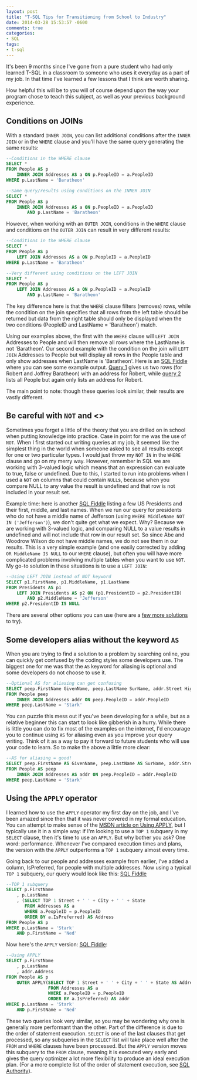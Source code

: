 ```yaml
---
layout: post
title: "T-SQL Tips for Transitioning from School to Industry"
date: 2014-03-28 15:53:57 -0600
comments: true
categories: 
- SQL
tags: 
- t-sql
---
```

It's been 9 months since I've gone from a pure student who had only learned T-SQL in a classroom to someone who uses it everyday as a part of my job.  In that time I've learned a few lessons that I think are worth sharing.

How helpful this will be to you will of course depend upon the way your program chose to teach this subject, as well as your previous background experience.

## Conditions on JOINs

With a standard `INNER JOIN`, you can list additional conditions after the `INNER JOIN` or in the `WHERE` clause and you'll have the same query generating the same results:

```sql
--Conditions in the WHERE clause
SELECT *
FROM People AS p
    INNER JOIN Addresses AS a ON p.PeopleID = a.PeopleID
WHERE p.LastName = 'Baratheon'

--Same query/results using conditions on the INNER JOIN
SELECT *
FROM People AS p
    INNER JOIN Addresses AS a ON p.PeopleID = a.PeopleID
        AND p.LastName = 'Baratheon'
```

However, when working with an `OUTER JOIN`, conditions in the `WHERE` clause and conditions on the `OUTER JOIN` can result in very different results:

```sql
--Conditions in the WHERE clause
SELECT *
FROM People AS p
    LEFT JOIN Addresses AS a ON p.PeopleID = a.PeopleID
WHERE p.LastName = 'Baratheon'

--Very different using conditions on the LEFT JOIN
SELECT *
FROM People AS p
    LEFT JOIN Addresses AS a ON p.PeopleID = a.PeopleID
        AND p.LastName = 'Baratheon'
```

The key difference here is that the `WHERE` clause filters (removes) rows, while the condition on the join specifies that all rows from the left table should be returned but data from the right table should only be displayed when the two conditions (PeopleID and LastName = 'Baratheon') match.

Using our examples above, the first with the `WHERE` clause will `LEFT JOIN` Addresses to People and will then remove all rows where the LastName is not 'Baratheon'.  Our second example with the condition on the join will `LEFT JOIN` Addresses to People but will display all rows in the People table and only show addresses when LastName is 'Baratheon'.  Here is an [SQL Fiddle](http://sqlfiddle.com/#!3/39efc/5) where you can see some example output.  [Query 1](http://sqlfiddle.com/#!3/39efc/6) gives us two rows (for Robert and Joffrey Baratheon) with an address for Robert, while [query 2](http://sqlfiddle.com/#!3/39efc/5) lists all People but again only lists an address for Robert.

The main point to note: though these queries look similar, their results are vastly different.  

## Be careful with `NOT` and <>

Sometimes you forget a little of the theory that you are drilled on in school when putting knowledge into practice.  Case in point for me was the use of `NOT`.  When I first started out writing queries at my job, it seemed like the simplest thing in the world when someone asked to see all results except for one or two particular types.  I would just throw my `NOT IN` in the `WHERE` clause and go on my merry way.  However, remember in SQL we are working with 3-valued logic which means that an expression can evaluate to true, false or undefined.  Due to this, I started to run into problems when I used a `NOT` on columns that could contain `NULL`s, because when you compare NULL to any value the result is undefined and that row is not included in your result set.

Example time: here is another [SQL Fiddle](http://sqlfiddle.com/#!3/f7197b/1) listing a few US Presidents and their first, middle, and last names.  When we run our query for presidents who do not have a middle name of Jefferson (using `WHERE MiddleName NOT IN ('Jefferson')`), we don't quite get what we expect.  Why?  Because we are working with 3-valued logic, and comparing NULL to a value results in undefined and will not include that row in our result set.  So since Abe and Woodrow Wilson do not have middle names, we do not see them in our results.  This is a very simple example (and one easily corrected by adding `OR MiddleName IS NULL` to our `WHERE` clause), but often you will have more complicated problems involving multiple tables when you want to use `NOT`.  My go-to solution in these situations is to use a `LEFT JOIN`:

```sql
--Using LEFT JOIN instead of NOT keyword
SELECT p1.FirstName, p1.MiddleName, p1.LastName
FROM Presidents AS p1
    LEFT JOIN Presidents AS p2 ON (p1.PresidentID = p2.PresidentID)
        AND p2.MiddleName = 'Jefferson'
WHERE p2.PresidentID IS NULL
```

There are several other options you can use (here are a [few more solutions](http://www.dbatodba.com/sql-server/how-tos/typical-solutions-to-avoid-using-not-in-on-sql-server/) to try).

## Some developers alias without the keyword `AS`

When you are trying to find a solution to a problem by searching online, you can quickly get confused by the coding styles some developers use.  The biggest one for me was that the `AS` keyword for aliasing is optional and some developers do not choose to use it.

```sql
--Optional AS for aliasing can get confusing
SELECT peep.FirstName GivenName, peep.LastName SurName, addr.Street HighRoad, addr.City Castle, addr.State Continent
FROM People peep
    INNER JOIN Addresses addr ON peep.PeopleID = addr.PeopleID
WHERE peep.LastName = 'Stark'
```

You can puzzle this mess out if you've been developing for a while, but as a relative beginner this can start to look like gibberish in a hurry.  While there is little you can do to fix most of the examples on the internet, I'd encourage you to continue using `AS` for aliasing even as you improve your query writing.  Think of it as a way to pay it forward to future students who will use your code to learn.  So to make the above a little more clear:

```sql
--AS for aliasing = good!
SELECT peep.FirstName AS GivenName, peep.LastName AS SurName, addr.Street AS HighRoad, addr.City AS Castle, addr.State AS Continent
FROM People AS peep
    INNER JOIN Addresses AS addr ON peep.PeopleID = addr.PeopleID
WHERE peep.LastName = 'Stark'
```

## Using the `APPLY` operator

I learned how to use the `APPLY` operator my first day on the job, and I've been amazed since then that it was never covered in my formal education.  You can attempt to make sense of the [MSDN article on Using APPLY](http://technet.microsoft.com/en-us/library/ms175156.aspx), but I typically use it in a simple way: if I'm looking to use a `TOP 1` subquery in my `SELECT` clause, then it's time to use an `APPLY`.  But why bother you ask?  One word: performance.  Whenever I've compared execution times and plans, the version with the `APPLY` outperforms a `TOP 1` subquery almost every time.  

Going back to our people and addresses example from earlier, I've added a column, IsPreferred, for people with multiple addresses.  Now using a typical `TOP 1` subquery, our query would look like this: [SQL Fiddle](http://sqlfiddle.com/#!3/42ceb/1)

```sql
--TOP 1 subquery
SELECT p.FirstName
    , p.LastName
    , (SELECT TOP 1 Street + ' ' + City + ' ' + State
       FROM Addresses AS a
       WHERE a.PeopleID = p.PeopleID
       ORDER BY a.IsPreferred) AS Address
FROM People AS p
WHERE p.LastName = 'Stark'
    AND p.FirstName = 'Ned'
```

Now here's the `APPLY` version: [SQL Fiddle](http://sqlfiddle.com/#!3/42ceb/2):

```sql
--Using APPLY
SELECT p.FirstName
    , p.LastName
    , addr.Address
FROM People AS p
    OUTER APPLY(SELECT TOP 1 Street + ' ' + City + ' ' + State AS Address
                FROM Addresses AS a
                WHERE a.PeopleID = p.PeopleID
                ORDER BY a.IsPreferred) AS addr
WHERE p.LastName = 'Stark'
    AND p.FirstName = 'Ned'
```

These two queries look very similar, so you may be wondering why one is generally more performant than the other.  Part of the difference is due to the order of statement execution.  `SELECT` is one of the last clauses that get processed, so any subqueries in the `SELECT` list will take place well after the `FROM` and `WHERE` clauses have been processed.  But the `APPLY` version moves this subquery to the `FROM` clause, meaning it is executed very early and gives the query optimizer a lot more flexibility to produce an ideal execution plan.  (For a more complete list of the order of statement execution, see [SQL Authority](http://blog.sqlauthority.com/2009/04/06/sql-server-logical-query-processing-phases-order-of-statement-execution/)).  